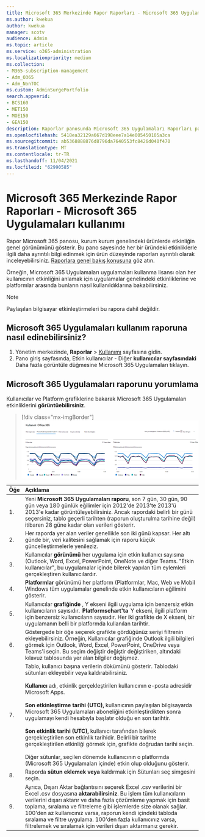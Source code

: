 ```yaml
---
title: Microsoft 365 Merkezinde Rapor Raporları - Microsoft 365 Uygulamaları kullanımı
ms.author: kwekua
author: kwekua
manager: scotv
audience: Admin
ms.topic: article
ms.service: o365-administration
ms.localizationpriority: medium
ms.collection:
- M365-subscription-management
- Adm_O365
- Adm_NonTOC
ms.custom: AdminSurgePortfolio
search.appverid:
- BCS160
- MET150
- MOE150
- GEA150
description: Raporlar panosunda Microsoft 365 Uygulamaları Raporları panosu kullanarak kullanım Microsoft 365 hakkında bilgi Microsoft 365 yönetim merkezi.
ms.openlocfilehash: 5418ea32129a667d198eee7a14e005450105a3ca
ms.sourcegitcommit: ab5368888876d8796da7640553fc8426d040f470
ms.translationtype: MT
ms.contentlocale: tr-TR
ms.lasthandoff: 11/04/2021
ms.locfileid: "62990585"
---
```

# <a name="microsoft-365-reports-in-the-admin-center---microsoft-365-apps-usage"></a>Microsoft 365 Merkezinde Rapor Raporları - Microsoft 365 Uygulamaları kullanımı

Rapor Microsoft 365 panosu, kurum kurum genelindeki ürünlerde etkinliğin genel görünümünü gösterir. Bu pano sayesinde her bir üründeki etkinliklerle ilgili daha ayrıntılı bilgi edinmek için ürün düzeyinde raporları ayrıntılı olarak inceleyebilirsiniz. [Raporlara genel bakış konusuna](activity-reports.md) göz atın.

 Örneğin, Microsoft 365 Uygulamaları uygulamaları kullanma lisansı olan her kullanıcının etkinliğini anlamak için uygulamalar genelindeki etkinliklerine ve platformlar arasında bunların nasıl kullanıldıklarına bakabilirsiniz.
 
 > [!NOTE]
 > Paylaşılan bilgisayar etkinleştirmeleri bu rapora dahil değildir.

## <a name="how-to-get-to-the-microsoft-365-apps-usage-report"></a>Microsoft 365 Uygulamaları kullanım raporuna nasıl edinebilirsiniz?

1. Yönetim merkezinde, **Raporlar** \> <a href="https://go.microsoft.com/fwlink/p/?linkid=2074756" target="_blank">Kullanımı</a> sayfasına gidin. 
2. Pano giriş sayfasında, Etkin kullanıcılar - Diğer **kullanıcılar sayfasındaki** Daha fazla görüntüle düğmesine Microsoft 365 Uygulamaları tıklayın.

## <a name="interpret-the-microsoft-365-apps-usage-report"></a>Microsoft 365 Uygulamaları raporunu yorumlama

Kullanıcılar ve Platform grafiklerine bakarak Microsoft 365 Uygulamaları etkinliklerini **görüntüebilirsiniz**.

> [!div class="mx-imgBorder"]
> ![Microsoft 365 Uygulamaları raporu.](../../media/0bcf67e6-a6e4-4109-a215-369f9f20ad84.png)

|Öğe|Açıklama|
 |:-----|:-----|
 |1. <br/> |Yeni **Microsoft 365 Uygulamaları raporu**, son 7 gün, 30 gün, 90 gün veya 180 günlük eğilimler için 2012'de 2013'te 2013'ü 2013'e kadar görüntüleyebilirsiniz. Ancak rapordaki belirli bir günü seçersiniz, tablo geçerli tarihten (raporun oluşturulma tarihine değil) itibaren 28 güne kadar olan verileri gösterir. <br/> |
 |2. <br/> |Her raporda yer alan veriler genellikle son iki günü kapsar. Her altı günde bir, veri kalitesini sağlamak için raporu küçük güncelleştirmelerle yenileziz. <br/> |
 |3. <br/> |Kullanıcılar **görünümü** her uygulama için etkin kullanıcı sayısına (Outlook, Word, Excel, PowerPoint, OneNote ve diğer Teams. "Etkin kullanıcılar", bu uygulamalar içinde bilerek yapılan tüm eylemleri gerçekleştiren kullanıcılardır. <br/> |
 |4. <br/> |**Platformlar** görünümü her platform (Platformlar, Mac, Web ve Mobil Windows tüm uygulamalar genelinde etkin kullanıcıların eğilimini gösterir. <br/> |
 |5.<br/>|Kullanıcılar **grafiğinde** , Y ekseni ilgili uygulama için benzersiz etkin kullanıcıların sayısıdır.  **Platformschart'ta**  Y ekseni, ilgili platform için benzersiz kullanıcıların sayısıdır. Her iki grafikte de X ekseni, bir uygulamanın belli bir platformda kullanılan tarihtir.<br/>|
 6.<br/>|Göstergede bir öğe seçerek grafikte gördüğünüz seriyi filtrenin ekleyebilirsiniz. Örneğin, Kullanıcılar grafiğinde  Outlook ilgili bilgileri görmek için Outlook, Word, Excel, PowerPoint, OneDrive veya Teams'i seçin. Bu seçim değiştir değiştir değiştiriken, altındaki kılavuz tablosunda yer alan bilgiler değişmez.|
 |7.<br/>|Tablo, kullanıcı başına verilerin dökümünü gösterir. Tablodaki sütunları ekleyebilir veya kaldırabilirsiniz.  <br/><br/>**Kullanıcı** adı, etkinlik gerçekleştirilen kullanıcının e-posta adresidir Microsoft Apps.<br><br/>**Son etkinleştirme tarihi (UTC),** kullanıcının paylaşılan bilgisayarda Microsoft 365 Uygulamaları aboneliğini etkinleştirdikten sonra uygulamayı kendi hesabıyla başlatır olduğu en son tarihtir. <br/><br/>**Son etkinlik tarihi (UTC),** kullanıcı tarafından bilerek gerçekleştirilen son etkinlik tarihidir. Belirli bir tarihte gerçekleştirilen etkinliği görmek için, grafikte doğrudan tarihi seçin.<br/><br/>Diğer sütunlar, seçilen dönemde kullanıcının o platformda (Microsoft 365 Uygulamaları içinde) etkin olup olduğunu gösterir. |
 |8.<br/>|Raporda **sütun eklemek veya** kaldırmak için Sütunları seç simgesini seçin.|
 |9.<br/>|Ayrıca, Dışarı Aktar bağlantısını seçerek Excel .csv verilerini bir Excel .csv dosyasına **aktarabilirsiniz**. Bu işlem tüm kullanıcıların verilerini dışarı aktarır ve daha fazla çözümleme yapmak için basit toplama, sıralama ve filtreleme gibi işlemlerde size olanak sağlar. 100'den az kullanıcınız varsa, raporun kendi içindeki tabloda sıralama ve filtre uygulama. 100'den fazla kullanıcınız varsa, filtrelemek ve sıralamak için verileri dışarı aktarmanız gerekir.|

